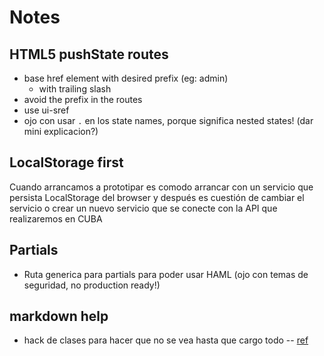 # Notes

## HTML5 pushState routes
- base href element with desired prefix (eg: admin)
  - with trailing slash
- avoid the prefix in the routes
- use ui-sref
- ojo con usar `.` en los state names, porque significa nested states! (dar mini explicacion?)

## LocalStorage first
Cuando arrancamos a prototipar es comodo arrancar con un servicio que persista LocalStorage del browser y después es cuestión de cambiar el servicio o crear un nuevo servicio que se conecte con la API que realizaremos en CUBA

## Partials
- Ruta generica para partials para poder usar HAML (ojo con temas de seguridad, no production ready!)

## markdown help
- hack de clases para hacer que no se vea hasta que cargo todo -- [ref](http://stackoverflow.com/questions/17985390/angular-animate-ng-cloak-opacity)
